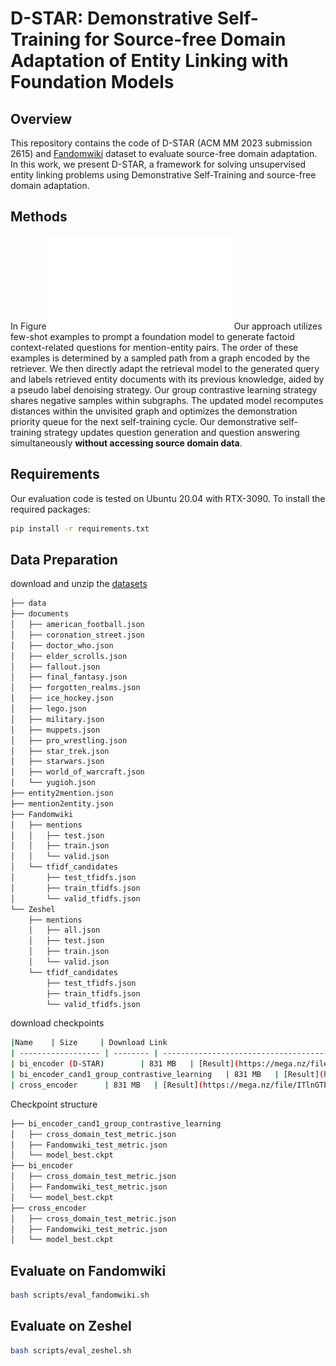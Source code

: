 # D-STAR: Demonstrative Self-Training for Source-free Domain Adaptation of Entity Linking with Foundation Models
## Overview
This repository contains the code of D-STAR (ACM MM 2023 submission 2615) and [Fandomwiki](https://mega.nz/folder/8KEmnbxK#0QKy0QEK-u9Z84hFogf8dw) dataset to evaluate source-free domain adaptation. In this work, we present D-STAR, a framework for solving unsupervised entity linking problems using Demonstrative Self-Training and source-free domain adaptation. 

## Methods
In Figure![image](./images/teaser.pdf)Our approach utilizes few-shot examples to prompt a foundation model to generate factoid context-related questions for mention-entity pairs. The order of these examples is determined by a sampled path from a graph encoded by the retriever. We then directly adapt the retrieval model to the generated query and labels retrieved entity documents with its previous knowledge, aided by a pseudo label denoising strategy. Our group contrastive learning strategy shares negative samples within subgraphs. The updated model recomputes distances within the unvisited graph and optimizes the demonstration priority queue for the next self-training cycle. Our demonstrative self-training strategy updates question generation and question answering simultaneously **without accessing source domain data**. 

## Requirements
Our evaluation code is tested on Ubuntu 20.04 with RTX-3090. To install the required packages:
```bash
pip install -r requirements.txt
```
## Data Preparation
download and unzip the [datasets](https://mega.nz/folder/8KEmnbxK#0QKy0QEK-u9Z84hFogf8dw)
```bash
├── data
├── documents
│   ├── american_football.json
│   ├── coronation_street.json
│   ├── doctor_who.json
│   ├── elder_scrolls.json
│   ├── fallout.json
│   ├── final_fantasy.json
│   ├── forgotten_realms.json
│   ├── ice_hockey.json
│   ├── lego.json
│   ├── military.json
│   ├── muppets.json
│   ├── pro_wrestling.json
│   ├── star_trek.json
│   ├── starwars.json
│   ├── world_of_warcraft.json
│   └── yugioh.json
├── entity2mention.json
├── mention2entity.json
├── Fandomwiki
│   ├── mentions
│   │   ├── test.json
│   │   ├── train.json
│   │   └── valid.json
│   └── tfidf_candidates
│       ├── test_tfidfs.json
│       ├── train_tfidfs.json
│       └── valid_tfidfs.json
└── Zeshel
    ├── mentions
    │   ├── all.json
    │   ├── test.json
    │   ├── train.json
    │   └── valid.json
    └── tfidf_candidates
        ├── test_tfidfs.json
        ├── train_tfidfs.json
        └── valid_tfidfs.json
```
download checkpoints
```bash
|Name    | Size     | Download Link                                                |
| ------------------ | -------- | ------------------------------------------------------------ |
| bi_encoder (D-STAR)        | 831 MB   | [Result](https://mega.nz/file/wbEBmCJS#1Iol5OVH13W5jxJ5QqflxToaQtYjg-Db34WDJzvtUsg)/[Checkpoint](https://mega.nz/folder/8HMw2KJR#iGgjtjyd0CX92rKs656P5g)       |
| bi_encoder_cand1_group_contrastive_learning   | 831 MB   | [Result](https://mega.nz/file/sKtiXBRJ#Z2kjwipYa3iJEFFzOHJdfrln3UstapRtn_zgYcSWhFs)/[Checkpoint](https://mega.nz/folder/ob8mXYoL#1YXiUlX8RI7NZdrAnvypdA) |
| cross_encoder      | 831 MB   | [Result](https://mega.nz/file/ITlnGTbY#GRXG2l8D3k5fZytlK789FzMpOOgA-V1jnyjQhYs3kP4)/[Checkpoint](https://mega.nz/folder/xKVXhD6Y#74N_WPsMqqXGsc_bx7OlXAr)    |
```
Checkpoint structure
```bash
├── bi_encoder_cand1_group_contrastive_learning
│   ├── cross_domain_test_metric.json
│   ├── Fandomwiki_test_metric.json
│   └── model_best.ckpt
├── bi_encoder
│   ├── cross_domain_test_metric.json
│   ├── Fandomwiki_test_metric.json
│   └── model_best.ckpt
├── cross_encoder
│   ├── cross_domain_test_metric.json
│   ├── Fandomwiki_test_metric.json
│   └── model_best.ckpt
```

## Evaluate on Fandomwiki
```bash
bash scripts/eval_fandomwiki.sh
```
## Evaluate on Zeshel
```bash
bash scripts/eval_zeshel.sh
```
